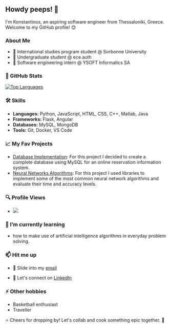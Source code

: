 ## Howdy peeps! 👋 

I'm Konstantinos, an aspiring software engineer from Thessaloniki, Greece. Welcome to my GitHub profile! 😊

### About Me

- 🌱 International studies program student @ Sorbonne University
- 🔭 Undergraduate student @ ece.auth
- 💼 Software engineering intern @ YSOFT Informatics SA

### 🚀 GitHub Stats

[![Top Languages](https://github-readme-stats.vercel.app/api/top-langs/?username=conmylo&layout=compact&theme=radical)](https://github.com/conmylo)

### 🛠️ Skills

- **Languages:** Python, JavaScript, HTML, CSS, C++, Matlab, Java
- **Frameworks:** Flask, Angular
- **Databases:** MySQL, MongoDB
- **Tools:** Git, Docker, VS Code

### 📈 My Fav Projects

- [Database Implementation](https://github.com/conmylo/databases-eeauth): For this project I decided to create a complete database using MySQL for an online reservation information system.
- [Neural Networks Algorithms](https://github.com/conmylo/neuralnets-eeauth): For this project I used libraries to implement some of the most common neural network algorithms and evaluate their time and accuracy levels.

### 🔍 Profile Views

- ![](https://komarev.com/ghpvc/?username=conmylo&color=blueviolet&label=Views+Count&abbreviated=true&base=1000)

### 🌱 I’m currently learning

- how to make use of artificial intelligence algorithms in everyday problem solving.

### 📫 Hit me up

- 💬 Slide into my [email](mailto:conmylo@hotmail.com)
<!-- - 🌐 [Personal Website](https://www.yourwebsite.com) -->
- 💼 Let's connect on [LinkedIn](https://www.linkedin.com/in/conmylo)

### ⚡ Other hobbies

- Basketball enthusiast
- Traveller

⭐️ Cheers for dropping by! Let's collab and cook something epic together. 👯
